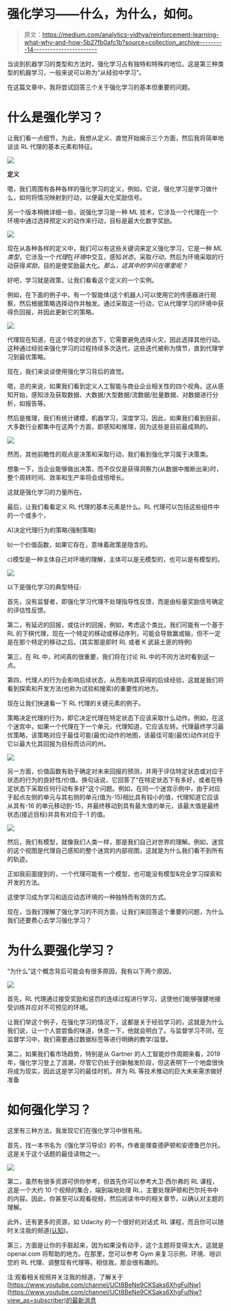 # 强化学习——什么，为什么，如何。

> 原文：<https://medium.com/analytics-vidhya/reinforcement-learning-what-why-and-how-5b27fb0afc1b?source=collection_archive---------14----------------------->

当谈到机器学习的类型和方法时，强化学习占有独特和特殊的地位。这是第三种类型的机器学习，一般来说可以称为“从经验中学习”。

在这篇文章中，我将尝试回答三个关于强化学习的基本但重要的问题。

# **什么是强化学习？**

让我们看一点细节，为此，我想从定义、直觉开始揭示三个方面，然后我将简单地谈谈 RL 代理的基本元素和特征。

![](img/3b2d673c89cba7bb812347501632fcdd.png)

**定义**

嗯，我们周围有各种各样的强化学习的定义，例如，它说，强化学习是学习做什么，如何将情况映射到行动，以便最大化奖励信号。

另一个版本稍微详细一些，说强化学习是一种 ML 技术，它涉及一个代理在一个环境中通过选择预定义的动作来行动，目标是最大化数字奖励。

![](img/53606f45919b2a767293f23ad5b8408f.png)

现在从各种各样的定义中，我们可以有这些关键词来定义强化学习，它是一种 *ML 类型*，它涉及一个*代理*在*环境*中交互，感知*状态*，采取*行动*，然后为环境采取的行动获得*奖励*，目的是使奖励最大化。*那么，这其中的学问在哪里呢？*

好吧，学习就是政策，让我们看看这个定义的一个实例。

例如，在下面的例子中，有一个智能体(这个机器人)可以使用它的传感器进行观察，然后根据策略选择动作并触发。通过采取这一行动，它从代理学习的环境中获得负回报，并因此更新它的策略。

![](img/45407cf75bbc4adb3c905f2f7c748d98.png)

代理现在知道，在这个特定的状态下，它需要避免选择火灾，因此选择其他行动。这种通过经验来强化学习的过程持续多次迭代，这些迭代被称为情节，直到代理学习到最优策略。

现在，我们来谈谈使用强化学习背后的直觉。

嗯，总的来说，如果我们看到定义人工智能与商业企业相关性的四个视角。这从感知开始，感知涉及获取数据、大数据/大型数据/流数据/批量数据、对数据进行分析，如报告等。

然后是推理，我们有统计建模，机器学习，深度学习。因此，如果我们看到目前，大多数行业都集中在这两个方面，即感知和推理，因为这些是目前最成熟的。

![](img/8d2ce3dbfaa5267bac08d19631e9c1ba.png)

然而，其他前瞻性的观点是决策和采取行动，我们看到强化学习属于决策类。

想象一下，当企业能够做出决策，而不仅仅是获得洞察力(从数据中推断出来)时，整个周转时间、效率和生产率将会成倍增长。

这就是强化学习的力量所在。

最后，让我们看看定义 RL 代理的基本元素是什么。RL 代理可以包括这些组件中的一个或多个，

A)决定代理行为的策略(强制策略)

b)一个价值函数，如果它存在，意味着政策是隐含的。

c)模型是一种主体自己对环境的理解，主体可以是无模型的，也可以是有模型的。

![](img/3da1884eb9a04f63b43df8f29e2e5f47.png)

以下是强化学习的典型特征:

首先，没有监督者，即强化学习代理不处理指导性反馈，而是由标量奖励信号确定的评估性反馈。

第二，有延迟的回报，或估计的回报，例如，考虑这个类比，我们可能有一个基于 RL 的下棋代理，现在一个特定的移动或移动序列，可能会导致赢或输，但不一定是在那个特定的移动之后。(其实那是即时 RL 或者 K 武装土匪的特例)

第三，在 RL 中，时间真的很重要，我们将在讨论 RL 中的不同方法时看到这一点。

第四，代理人的行为会影响后续状态，从而影响其获得的后续经验，这就是我们将看到探索和开发方法(也称为试验和搜索)的重要性的地方。

现在让我们快速看一下 RL 代理的关键元素的例子。

策略决定代理的行为，即它决定代理在特定状态下应该采取什么动作。例如，在这个迷宫中，如果一个代理在下一个单元，代理知道，它应该左转。代理最终学习最优策略，该策略对应于最佳可能(最优)动作的地图，该最佳可能(最优)动作对应于它以最大化其回报为目标而访问的州。

![](img/4ff6a83615482eae670e71229022f52f.png)

另一方面，价值函数有助于确定对未来回报的预测，并用于评估特定状态或对应于状态的行为的良好性/价值。换句话说，它回答了“在特定状态下有多好，或者在特定状态下采取任何行动有多好”这个问题。例如，在同一个迷宫示例中，由于对应于起点左侧的单元与其右侧的单元(值为-15)相比具有较小的值，代理知道它应该从具有-16 的单元移动到-15，并最终移动到具有最大值的单元，该最大值是最终状态(接近目标)并具有对应于-1 的值。

![](img/bba61bea41a6f3b8d926659edb2ac369.png)

然后，我们有模型，就像我们人类一样，那是我们自己对世界的理解。例如，迷宫的这个视图是代理自己感知的整个迷宫的内部视图，这就是为什么我们看不到所有的轨迹。

正如我前面提到的，一个代理可能有一个模型，也可能没有模型&完全学习探索和开发的方法。

这使学习成为学习和适应动态环境的一种独特而有效的方式。

现在，当我们理解了强化学习的不同方面，让我们来回答这个重要的问题，为什么我们还要费心去学习强化学习？

# 为什么要强化学习？

“为什么”这个概念背后可能会有很多原因，我有以下两个原因，

![](img/4a784eec186d72c6037353d011a773ef.png)

首先，RL 代理通过接受奖励和惩罚的连续过程进行学习，这使他们能够强健地接受训练并应对不可预见的环境。

让我们举这个例子，在强化学习的情况下，这都是关于经验学习的，这就是为什么我们说，让一个人尝尝鱼的味道，休息一下，他就会明白了。与监督学习不同，在监督学习中，我们需要通过数据标签等进行明确的教学/监督。

第二，如果我们看市场趋势，特别是从 Gartner 的人工智能炒作周期来看，2019 年，强化学习登上了浪潮，尽管它仍处于创新触发阶段，但这表明下一个地盘很快将成为现实，因此这是学习的最佳时机，并为 RL 等技术推动的巨大未来需求做好准备

# 如何强化学习？

这里有三种方法，我发现它们在强化学习中很有用。

首先，找一本书名为《强化学习导论》的书，作者是理查德萨顿和安德鲁巴尔托。这是关于这个话题的最佳读物之一。

![](img/bb85bdde3f5a9826e86985f3101f2e18.png)

第二，虽然有很多资源可供你参考，但首先你可以参考大卫·西尔弗的 RL 课程，这是一个大约 10 个视频的集合，端到端地处理 RL，主要处理萨顿和巴尔托书中的内容。因此，你甚至可以观看视频，然后阅读书中的相关章节，以确认对主题的理解。

此外，还有更多的资源，如 Udacity 的一个很好的对话式 RL 课程，而且你可以随时关注我的频道([认知](https://www.youtube.com/channel/UCt8BeNe9CKSaks6XhgFulNw?view_as=subscriber))。

第三，方面是让你的手脏起来，因为如果没有动手，这个主题将变得太大，这就是 openai.com 将帮助的地方。在那里，您可以参考 Gym 来复习示例、环境、培训您的 RL 代理、调整现有代理等。相信我，那会很有趣的。

注:观看相关视频并关注我的频道，了解关于[https://www.youtube.com/channel/UCt8BeNe9CKSaks6XhgFulNw](https://www.youtube.com/channel/UCt8BeNe9CKSaks6XhgFulNw?view_as=subscriber)的最新消息